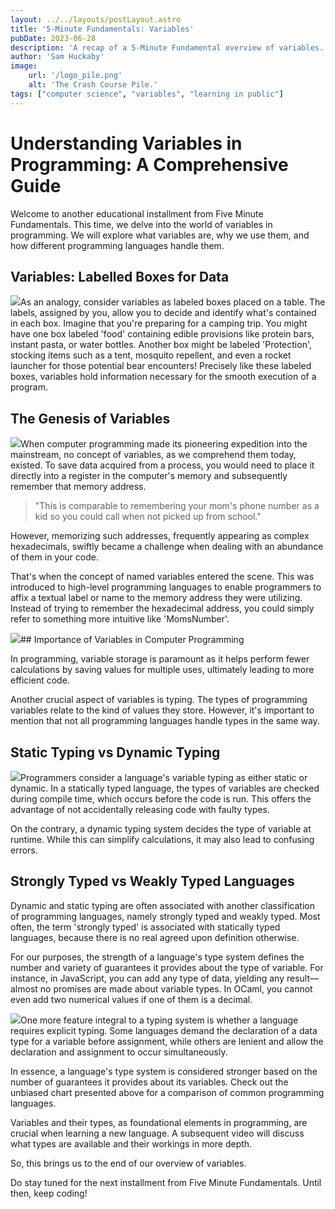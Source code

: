 ```yaml
---
layout: ../../layouts/postLayout.astro
title: '5-Minute Fundamentals: Variables'
pubDate: 2023-06-28
description: 'A recap of a 5-Minute Fundamental overview of variables.'
author: 'Sam Huckaby'
image:
    url: '/logo_pile.png' 
    alt: 'The Crash Course Pile.'
tags: ["computer science", "variables", "learning in public"]
---
```


# Understanding Variables in Programming: A Comprehensive Guide

Welcome to another educational installment from Five Minute Fundamentals. This time, we delve into the world of variables in programming. We will explore what variables are, why we use them, and how different programming languages handle them.

## Variables: Labelled Boxes for Data

![](https://cdn.videotap.com/RSZeY5n12bPorHY8M7aM-46.08.png)As an analogy, consider variables as labeled boxes placed on a table. The labels, assigned by you, allow you to decide and identify what's contained in each box. Imagine that you're preparing for a camping trip. You might have one box labeled 'food' containing edible provisions like protein bars, instant pasta, or water bottles. Another box might be labeled 'Protection', stocking items such as a tent, mosquito repellent, and even a rocket launcher for those potential bear encounters! Precisely like these labeled boxes, variables hold information necessary for the smooth execution of a program.

## The Genesis of Variables

![](https://cdn.videotap.com/lTs3cesKSIFMEBDUTv2T-77.3.png)When computer programming made its pioneering expedition into the mainstream, no concept of variables, as we comprehend them today, existed. To save data acquired from a process, you would need to place it directly into a register in the computer's memory and subsequently remember that memory address.

> "This is comparable to remembering your mom's phone number as a kid so you could call when not picked up from school."

However, memorizing such addresses, frequently appearing as complex hexadecimals, swiftly became a challenge when dealing with an abundance of them in your code.

That's when the concept of named variables entered the scene. This was introduced to high-level programming languages to enable programmers to affix a textual label or name to the memory address they were utilizing. Instead of trying to remember the hexadecimal address, you could simply refer to something more intuitive like 'MomsNumber'.

![](https://cdn.videotap.com/065BqhNZ76rXaAGJB4oY-160.55.png)## Importance of Variables in Computer Programming

In programming, variable storage is paramount as it helps perform fewer calculations by saving values for multiple uses, ultimately leading to more efficient code.

Another crucial aspect of variables is typing. The types of programming variables relate to the kind of values they store. However, it's important to mention that not all programming languages handle types in the same way.

## Static Typing vs Dynamic Typing

![](https://cdn.videotap.com/tKsAKORQBbKjDH6x3uLL-237.53.png)Programmers consider a language's variable typing as either static or dynamic. In a statically typed language, the types of variables are checked during compile time, which occurs before the code is run. This offers the advantage of not accidentally releasing code with faulty types.

On the contrary, a dynamic typing system decides the type of variable at runtime. While this can simplify calculations, it may also lead to confusing errors.

## Strongly Typed vs Weakly Typed Languages

Dynamic and static typing are often associated with another classification of programming languages, namely strongly typed and weakly typed. Most often, the term 'strongly typed' is associated with statically typed languages, because there is no real agreed upon definition otherwise.

For our purposes, the strength of a language's type system defines the number and variety of guarantees it provides about the type of variable. For instance, in JavaScript, you can add any type of data, yielding any result—almost no promises are made about variable types. In OCaml, you cannot even add two numerical values if one of them is a decimal.

![](https://cdn.videotap.com/aLi9SrJjAReCyniAamZZ-318.86.png)One more feature integral to a typing system is whether a language requires explicit typing. Some languages demand the declaration of a data type for a variable before assignment, while others are lenient and allow the declaration and assignment to occur simultaneously.

In essence, a language's type system is considered stronger based on the number of guarantees it provides about its variables. Check out the unbiased chart presented above for a comparison of common programming languages.

Variables and their types, as foundational elements in programming, are crucial when learning a new language. A subsequent video will discuss what types are available and their workings in more depth.

So, this brings us to the end of our overview of variables.

Do stay tuned for the next installment from Five Minute Fundamentals. Until then, keep coding!
